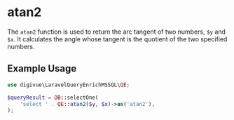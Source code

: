 # atan2

The `atan2` function is used to return the arc tangent of two numbers, `$y` and `$x`. It calculates the angle whose
tangent is the quotient of the two specified numbers.

## Example Usage

```php
use digivue\LaravelQueryEnrichMSSQL\QE;

$queryResult = DB::selectOne(
    'select ' . QE::atan2($y, $x)->as('atan2'),
);
```